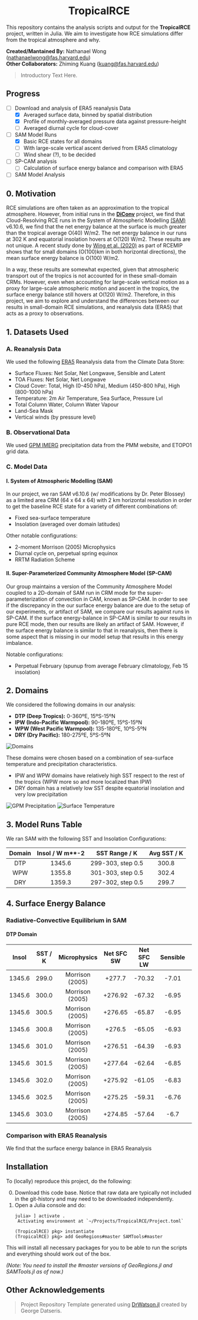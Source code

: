 # **<div align="center">TropicalRCE</div>**

This repository contains the analysis scripts and output for the **TropicalRCE** project, written in Julia.  We aim to investigate how RCE simulations differ from the tropical atmosphere and why.

**Created/Mantained By:** Nathanael Wong (nathanaelwong@fas.harvard.edu)\
**Other Collaborators:** Zhiming Kuang (kuang@fas.harvard.edu)

> Introductory Text Here.

## Progress
* [ ] Download and analysis of ERA5 reanalysis Data
  * [x] Averaged surface data, binned by spatial distribution
  * [x] Profile of monthly-averaged pressure data against pressure-height
  * [ ] Averaged diurnal cycle for cloud-cover

* [ ] SAM Model Runs
  * [x] Basic RCE states for all domains
  * [ ] With large-scale vertical ascent derived from ERA5 climatology
  * [ ] Wind shear (?), to be decided

* [ ] SP-CAM analysis
  * [ ] Calculation of surface energy balance and comparison with ERA5

* [ ] SAM Model Analysis

## 0. Motivation

RCE simulations are often taken as an approximation to the tropical atmosphere.  However, from initial runs in the **[DiConv](https://github.com/natgeo-wong/DiConv)** project, we find that Cloud-Resolving RCE runs in the System of Atmospheric Modelling [(SAM)](http://rossby.msrc.sunysb.edu/~marat/SAM.html) v6.10.6, we find that the net energy balance at the surface is much greater than the tropical average O(40) W/m2.  The net energy balance in our runs at 302 K and equatorial insolation hovers at O(120) W/m2.  These results are not unique.  A recent study done by [Wing et al. (2020)](https://doi.org/10.1029/2020MS002138) as part of RCEMIP shows that for small domains (O(100)km in both horizontal directions), the mean surface energy balance is O(100) W/m2.

In a way, these results are somewhat expected, given that atmospheric transport out of the tropics is not accounted for in these small-domain CRMs.  However, even when accounting for large-scale vertical motion as a proxy for large-scale atmospheric motion and ascent in the tropics, the surface energy balance still hovers at O(120) W/m2.  Therefore, in this project, we aim to explore and understand the differences between our results in small-domain RCE simulations, and reanalysis data (ERA5) that acts as a proxy to observations.

## 1. Datasets Used

### A. Reanalysis Data

We used the following [ERA5](https://rmets.onlinelibrary.wiley.com/doi/full/10.1002/qj.3803) Reanalysis data from the Climate Data Store:
* Surface Fluxes: Net Solar, Net Longwave, Sensible and Latent
* TOA Fluxes: Net Solar, Net Longwave
* Cloud Cover: Total, High (0-450 hPa), Medium (450-800 hPa), High (800-1000 hPa)
* Temperature: 2m Air Temperature, Sea Surface, Pressure Lvl
* Total Column Water, Column Water Vapour
* Land-Sea Mask
* Vertical winds (by pressure level)

### B. Observational Data

We used [GPM IMERG](https://gpm.nasa.gov/data/directory) precipitation data from the PMM website, and ETOPO1 grid data.

### C. Model Data

#### I. System of Atmospheric Modelling (SAM)

In our project, we ran SAM v6.10.6 (w/ modifications by Dr. Peter Blossey) as a limited area CRM (64 x 64 x 64) with 2 km horizontal resolution in order to get the baseline RCE state for a variety of different combinations of:
* Fixed sea-surface temperature
* Insolation (averaged over domain latitudes)

Other notable configurations:
* 2-moment Morrison (2005) Microphysics
* Diurnal cycle on, perpetual spring equinox
* RRTM Radiation Scheme

#### II. Super-Parameterized Community Atmosphere Model (SP-CAM)

Our group maintains a version of the Community Atmosphere Model coupled to a 2D-domain of SAM run in CRM mode for the super-parameterization of convection in CAM, known as SP-CAM.  In order to see if the discrepancy in the our surface energy balance are due to the setup of our experiments, or artifact of SAM, we compare our results against runs in SP-CAM.  If the surface energy-balance in SP-CAM is similar to our results in pure RCE mode, then our results are likely an artifact of SAM.  However, if the surface energy balance is similar to that in reanalysis, then there is some aspect that is missing in our model setup that results in this energy imbalance.

Notable configurations:
* Perpetual February (spunup from average February climatology, Feb 15 insolation)

## 2. Domains

We considered the following domains in our analysis:
* **DTP (Deep Tropics):** 0-360ºE, 15ºS-15ºN
* **IPW (Indo-Pacific Warmpool):** 90-180ºE, 15ºS-15ºN
* **WPW (West Pacific Warmpool):** 135-180ºE, 10ºS-5ºN
* **DRY (Dry Pacific):** 180-275ºE, 5ºS-5ºN

![Domains](figures/domain.png)

These domains were chosen based on a combination of sea-surface temperature and precipitation characteristics.
* IPW and WPW domains have relatively high SST respect to the rest of the tropics (WPW more so and more localized than IPW)
* DRY domain has a relatively low SST despite equatorial insolation and very low precipitation

![GPM Precipitation](figures/gpmprcp.png)
![Surface Temperature](figures/t_sfc.png)

## 3. Model Runs Table

We ran SAM with the following SST and Insolation Configurations:

| Domain | Insol / W m**-2 | SST Range / K | Avg SST / K |
| :--:  |  :--:  | :--: | :--: |
|  DTP  | 1345.6 | 299-303, step 0.5 | 300.8 |
|  WPW  | 1355.8 | 301-303, step 0.5 | 302.4 |
|  DRY  | 1359.3 | 297-302, step 0.5 | 299.7 |

## 4. Surface Energy Balance

### Radiative-Convective Equilibrium in SAM

#### DTP Domain

| Insol  | SST / K | Microphysics | Net SFC SW | Net SFC LW | Sensible | Latent | SFC Bal |
|  :--:  |  :---:  |  :-----------:  |  :---:  |  :--:  | :---: |  :--:  |  :---:  |
| 1345.6 |  299.0  | Morrison (2005) | +277.7  | -70.32 | -7.01 | -72.28 | +128.09 |
| 1345.6 |  300.0  | Morrison (2005) | +276.92 | -67.32 | -6.95 | -75.76 | +126.89 |
| 1345.6 |  300.5  | Morrison (2005) | +276.65 | -65.87 | -6.95 | -77.82 | +126.02 |
| 1345.6 |  300.8  | Morrison (2005) | +276.5  | -65.05 | -6.93 | -78.86 | +125.66 |
| 1345.6 |  301.0  | Morrison (2005) | +276.51 | -64.39 | -6.93 | -79.95 | +125.24 |
| 1345.6 |  301.5  | Morrison (2005) | +277.64 | -62.64 | -6.85 | -81.68 | +126.47 |
| 1345.6 |  302.0  | Morrison (2005) | +275.92 | -61.05 | -6.83 | -83.94 | +124.1  |
| 1345.6 |  302.5  | Morrison (2005) | +275.25 | -59.31 | -6.76 | -85.95 | +123.24 |
| 1345.6 |  303.0  | Morrison (2005) | +274.85 | -57.64 | -6.7  | -88.25 | +122.26 |

### Comparison with ERA5 Reanalysis

We find that the surface energy balance in ERA5 Reanalysis

## Installation

To (locally) reproduce this project, do the following:

0. Download this code base. Notice that raw data are typically not included in the
   git-history and may need to be downloaded independently.
1. Open a Julia console and do:
   ```
   julia> ] activate .
    Activating environment at `~/Projects/TropicalRCE/Project.toml`

   (TropicalRCE) pkg> instantiate
   (TropicalRCE) pkg> add GeoRegions#master SAMTools#master
   ```

This will install all necessary packages for you to be able to run the scripts and
everything should work out of the box.

*(Note: You need to install the #master versions of GeoRegions.jl and SAMTools.jl as of now.)*

## **Other Acknowledgements**
> Project Repository Template generated using [DrWatson.jl](https://github.com/JuliaDynamics/DrWatson.jl) created by George Datseris.
